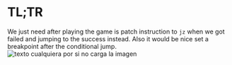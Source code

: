 # TL;TR
We just need after playing the game is patch instruction to <code>jz</code> when we got failed and jumping to the success instead. Also it would be nice set a breakpoint after the conditional jump.
![texto cualquiera por si no carga la imagen](https://github.com/naivenom/reversing-list/blob/master/CSAW%202016/Gametime/Captura.PNG)

